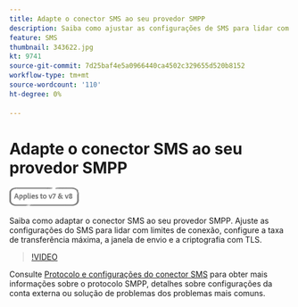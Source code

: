 ```yaml
---
title: Adapte o conector SMS ao seu provedor SMPP
description: Saiba como ajustar as configurações de SMS para lidar com limites de conexão, configurar a taxa de transferência máxima, a janela de envio e criptografar com TLS.
feature: SMS
thumbnail: 343622.jpg
kt: 9741
source-git-commit: 7d25baf4e5a0966440ca4502c329655d520b8152
workflow-type: tm+mt
source-wordcount: '110'
ht-degree: 0%

---
```



# Adapte o conector SMS ao seu provedor SMPP

![Aplica-se a V7, V8](../assets/V7-V8-stamp.png)

Saiba como adaptar o conector SMS ao seu provedor SMPP. Ajuste as configurações do SMS para lidar com limites de conexão, configure a taxa de transferência máxima, a janela de envio e a criptografia com TLS.

>[!VIDEO](https://video.tv.adobe.com/v/343607?quality=12)

Consulte [Protocolo e configurações do conector SMS](https://experienceleague.adobe.com/docs/campaign-classic/using/sending-messages/sending-messages-on-mobiles/sms-protocol.html?lang=en#sending-messages) para obter mais informações sobre o protocolo SMPP, detalhes sobre configurações da conta externa ou solução de problemas dos problemas mais comuns.